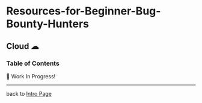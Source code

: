 # Resources-for-Beginner-Bug-Bounty-Hunters

## Cloud ☁

### Table of Contents
🚧 Work In Progress!

---
back to [Intro Page](/README.md)

